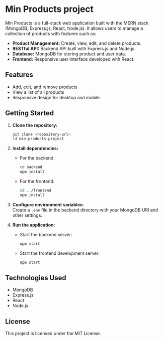 # Min Products project
Min Products is a full-stack web application built with the MERN stack (MongoDB, Express.js, React, Node.js). It allows users to manage a collection of products with features such as:

- **Product Management:** Create, view, edit, and delete products.
- **RESTful API:** Backend API built with Express.js and Node.js.
- **Database:** MongoDB for storing product and user data.
- **Frontend:** Responsive user interface developed with React.

## Features

- Add, edit, and remove products
- View a list of all products
- Responsive design for desktop and mobile

## Getting Started

1. **Clone the repository:**
    ```bash
    git clone <repository-url>
    cd min-products-project
    ```

2. **Install dependencies:**
    - For the backend:
      ```bash
      cd backend
      npm install
      ```
    - For the frontend:
      ```bash
      cd ../frontend
      npm install
      ```

3. **Configure environment variables:**  
    Create a `.env` file in the backend directory with your MongoDB URI and other settings.

4. **Run the application:**
    - Start the backend server:
      ```bash
      npm start
      ```
    - Start the frontend development server:
      ```bash
      npm start
      ```

## Technologies Used

- MongoDB
- Express.js
- React
- Node.js

## License

This project is licensed under the MIT License.